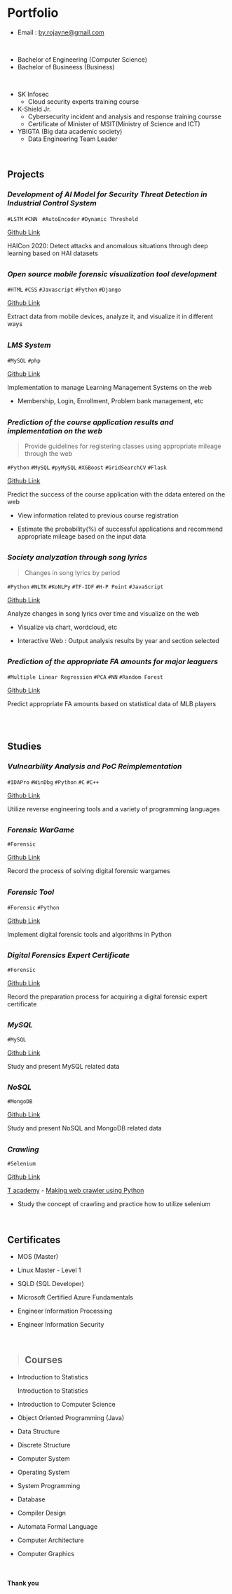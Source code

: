 # Portfolio

- Email : by.rojayne@gmail.com
  
<br>

- Bachelor of Engineering (Computer Science)
- Bachelor of Busineess (Business)

<br>

- SK Infosec
  - Cloud security experts training course
- K-Shield Jr.
  - Cybersecurity incident and analysis and response training coursse
  - Certificate of Minister of MSIT(Ministry of Science and ICT)
- YBIGTA (Big data academic society)
  - Data Engineering Team Leader

<br>

## Projects

### *Development of AI Model for Security Threat Detection in Industrial Control System*

`#LSTM` `#CNN ` `#AutoEncoder` `#Dynamic Threshold`

[Github Link](https://github.com/by-roj/20_HAISecurity-Detection)

HAICon 2020: Detect attacks and anomalous situations through deep learning based on HAI datasets

##

### *Open source mobile forensic visualization tool development*

`#HTML` `#CSS` `#Javascript` `#Python` `#Django`

[Github Link](https://github.com/by-roj/21_MobileForensic-Tool)

Extract data from mobile devices, analyze it, and visualize it in different ways

##  

### *LMS System*

`#MySQL` `#php`

[Github Link](https://github.com/by-roj/20_HAISecurity-Detection)

Implementation to manage Learning Management Systems on the web

- Membership, Login, Enrollment, Problem bank management, etc

##  

### *Prediction of the course application results and implementation on the web*

> Provide guidelines for registering classes using appropriate mileage through the web

`#Python` `#MySQL` `#pyMySQL` `#XGBoost` `#GridSearchCV` `#Flask`

[Github Link](https://github.com/by-roj/19_CourseRegistration-Prediction)

Predict the success of the course application with the ddata entered on the web

- View information related to previous course registration

- Estimate the probability(%) of successful applications and recommend appropriate mileage based on the input data

##  

### *Society analyzation through song lyrics*

> Changes in song lyrics by period

`#Python` `#NLTK` `#KoNLPy` `#TF-IDF` `#H-P Point` `#JavaScript`

[Github Link](https://github.com/by-roj/19_Lyrics-Analysis)

Analyze changes in song lyrics over time and visualize on the web

- Visualize via chart, wordcloud, etc

- Interactive Web : Output analysis results by year and section selected

##  

### *Prediction of the appropriate FA amounts for major leaguers*

`#Multiple Linear Regression` `#PCA` `#NN` `#Random Forest`

[Github Link](https://github.com/by-roj/19_MLB-Prediction)

Predict appropriate FA amounts based on statistical data of MLB players

## 

<br>

## Studies

###  *Vulnearbility Analysis and PoC Reimplementation*
`#IDAPro` `#WinDbg` `#Python` `#C` `#C++` 

[Github Link](https://github.com/by-roj/24_Vulnerability-Analysis-and-PoC-Reimplementation)

Utilize reverse engineering tools and a variety of programming languages

##

### *Forensic WarGame*

`#Forensic`

[Github Link](https://github.com/by-roj/20_Forensic-WarGame)

Record the process of solving digital forensic wargames

##  

### *Forensic Tool*

`#Forensic` `#Python`

[Github Link](https://github.com/by-roj/20_Forensic-Tool)

Implement digital forensic tools and algorithms in Python

##  

### *Digital Forensics Expert Certificate*

`#Forensic`

[Github Link](https://github.com/by-roj/20_Forensic-Study)

Record the preparation process for acquiring a digital forensic expert certificate

##  

### *MySQL*

`#MySQL`

[Github Link](https://github.com/by-roj/19_MySQL-Study)

Study and present MySQL related data

##  

### *NoSQL*

`#MongoDB`

[Github Link](https://github.com/by-roj/19_NoSQL-Study)

Study and present NoSQL and MongoDB related data

##  

### *Crawling*

`#Selenium`

[Github Link](https://github.com/by-roj/19_Crawling-Study)

[T academy](https://tacademy.skplanet.com/frontMain.action) - [Making web crawler using Python](https://tacademy.skplanet.com/live/player/onlineLectureDetail.action?seq=133)

- Study the concept of crawling and practice how to utilize selenium

<br>

 ## Certificates

 - MOS (Master)

 - Linux Master - Level 1
 
 - SQLD (SQL Developer)

 - Microsoft Certified Azure Fundamentals

 - Engineer Information Processing

 - Engineer Information Security

<br>

 > ## Courses

- Introduction to Statistics

  Introduction to Statistics

- Introduction to Computer Science

- Object Oriented Programming (Java)

- Data Structure

- Discrete Structure

- Computer System

- Operating System

- System Programming

- Database

- Compiler Design

- Automata Formal Language

- Computer Architecture

- Computer Graphics


<br>

#### Thank you
